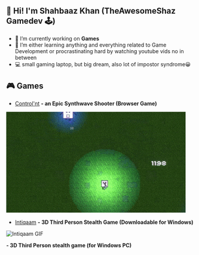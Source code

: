 ##  👋 Hi! I'm Shahbaaz Khan (TheAwesomeShaz Gamedev 🕹)


- 🔭 I’m currently working on <b>Games</b> 
- 🌱 I’m either learning anything and everything related to Game Development or procrastinating hard by watching youtube vids no in between
- 💻 small gaming laptop, but big dream, also lot of impostor syndrome😀

<!--
**ShahbaazKhan-TheAwesomeShaz/ShahbaazKhan-TheAwesomeShaz** is a ✨ _special_ ✨ repository because its `README.md` (this file) appears on your GitHub profile.

-->

## 🎮 Games

- [Control'nt](https://theawesomeshaz.itch.io/control-nt) <b>- an Epic Synthwave Shooter (Browser Game)</b>
<p align="left"><img src="https://github.com/ShahbaazKhan-TheAwesomeShaz/ShahbaazKhan-TheAwesomeShaz/blob/master/Control'nt%20GIF.gif" alt="cool GIF"></p>





- [Intiqaam](https://theawesomeshaz.itch.io/intiqaam) <b>- 3D Third Person Stealth Game (Downloadable for Windows)</b>

![Intiqaam GIF](https://user-images.githubusercontent.com/51862748/116839887-93cbb100-abf1-11eb-88bd-bdd31c3e8585.gif)




<b>- 3D Third Person stealth game (for Windows PC)</b>




